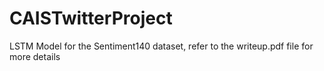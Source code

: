 # CAISTwitterProject
LSTM Model for the Sentiment140 dataset, refer to the writeup.pdf file for more details
